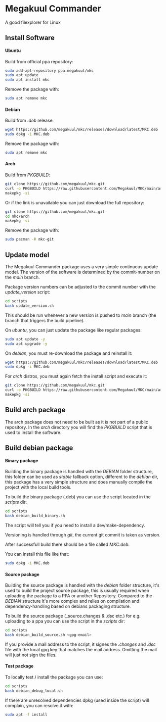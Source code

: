 # Megakuul Commander

A good filexplorer for Linux

## Install Software

#### Ubuntu

Build from official ppa repository:
```bash
sudo add-apt-repository ppa:megakuul/mkc
sudo apt update
sudo apt install mkc
```

Remove the package with:
```bash
sudo apt remove mkc
```

#### Debian

Build from *.deb* release:
```bash
wget https://github.com/megakuul/mkc/releases/download/latest/MKC.deb
sudo dpkg -i MKC.deb
```

Remove the package with:
```bash
sudo apt remove mkc
```

#### Arch

Build from *PKGBUILD*:
```bash
git clone https://github.com/megakuul/mkc.git 
curl -o PKGBUILD https://raw.githubusercontent.com/Megakuul/MKC/main/arch/PKGBUILD
makepkg -si
```

Or if the link is unavailable you can just download the full repository:
```bash
git clone https://github.com/megakuul/mkc.git
cd mkc/arch
makepkg -si
```

Remove the package with:
```bash
sudo pacman -R mkc-git
```

## Update model

The Megakuul Commander package uses a very simple continuous update model. The version of the software is determined by the commit-number on the *main* branch.

Package version numbers can be adjusted to the commit number with the *update_version* script:
```bash
cd scripts
bash update_version.sh
```

This should be run whenever a new version is pushed to *main* branch (the branch that triggers the build pipeline).

On *ubuntu*, you can just update the package like regular packages:
```bash
sudo apt update -y
sudo apt upgrade -y
```

On *debian*, you must re-download the package and reinstall it:
```bash
wget https://github.com/megakuul/mkc/releases/download/latest/MKC.deb
sudo dpkg -i MKC.deb
```

For *arch* distros, you must again fetch the install script and execute it:
```bash
git clone https://github.com/megakuul/mkc.git 
curl -o PKGBUILD https://raw.githubusercontent.com/Megakuul/MKC/main/arch/PKGBUILD
makepkg -si
```

## Build arch package

The arch package does not need to be built as it is not part of a public repository. In the *arch* directory you will find the *PKGBUILD* script that is used to install the software.


## Build debian package

#### Binary package

Building the binary package is handled with the *DEBIAN* folder structure, this folder can be used as *stable* fallback option, different to the *debian* dir, this package has a very simple structure and does manually compile the project with the local build tools.



To build the binary package (.deb) you can use the script located in the *scripts* dir:

```bash
cd scripts
bash debian_build_binary.sh
```

The script will tell you if you need to install a dev/make-dependency.

Versioning is handled through *git*, the current git commit is taken as version.

After successfull build there should be a file called *MKC.deb*.

You can install this file like that:

```bash
sudo dpkg -i MKC.deb
```


#### Source package

Building the source package is handled with the *debian* folder structure, it's used to build the project source package, this is usually required when uploading the package to a PPA or another Repository. Compared to the *DEBIAN* structure it's more complex and relies on compilation and dependency-handling based on debians packaging structure.

To build the source package (_source.changes & .dsc etc.) for e.g. uploading to a ppa you can use the script in the *scripts* dir:

```bash
cd scripts
bash debian_build_source.sh <gpg-email>
```

If you provide a mail address to the script, it signes the *.changes* and *.dsc* file with the local gpg key that matches the mail address. Omitting the mail will just not sign the files.


#### Test package

To locally test / install the package you can use:

```bash
cd scripts
bash debian_debug_local.sh
```

If there are unresolved dependencies dpkg (used inside the script) will complain, you can resolve it with:

```bash
sudo apt -f install
```

